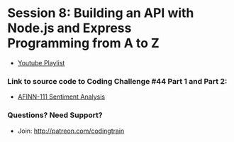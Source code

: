 # Session 8: Building an API with Node.js and Express<br />Programming from A to Z
* [Youtube Playlist](https://www.youtube.com/watch?v=P-Upi9TMrBk&index=1&list=PLRqwX-V7Uu6Yyn-fBtGHfN0_xCtBwUkBp)


### Link to source code to Coding Challenge #44 Part 1 and Part 2: 
* [AFINN-111 Sentiment Analysis](https://github.com/CodingTrain/Rainbow-Code/tree/master/challenges/CC_0044_afinn111SentimentAnalysis)

### Questions? Need Support?
* Join: http://patreon.com/codingtrain
